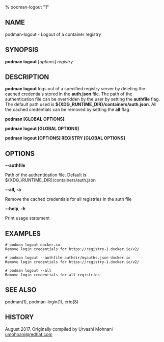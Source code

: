 % podman-logout "1"

## NAME
podman\-logout - Logout of a container registry

## SYNOPSIS
**podman logout** [*options*] *registry*

## DESCRIPTION
**podman logout** logs out of a specified registry server by deleting the cached credentials
stored in the **auth.json** file. The path of the authentication file can be overridden by the user by setting the **authfile** flag.
The default path used is **${XDG\_RUNTIME_DIR}/containers/auth.json**.
All the cached credentials can be removed by setting the **all** flag.

**podman [GLOBAL OPTIONS]**

**podman logout [GLOBAL OPTIONS]**

**podman logout [OPTIONS] REGISTRY [GLOBAL OPTIONS]**

## OPTIONS

**--authfile**

Path of the authentication file. Default is ${XDG_\RUNTIME\_DIR}/containers/auth.json

**--all, -a**

Remove the cached credentials for all registries in the auth file

**--help**, **-h**

Print usage statement

## EXAMPLES

```
# podman logout docker.io
Remove login credentials for https://registry-1.docker.io/v2/
```

```
# podman logout --authfile authdir/myauths.json docker.io
Remove login credentials for https://registry-1.docker.io/v2/
```

```
# podman logout --all
Remove login credentials for all registries
```

## SEE ALSO
podman(1), podman-login(1), crio(8)

## HISTORY
August 2017, Originally compiled by Urvashi Mohnani <umohnani@redhat.com>
